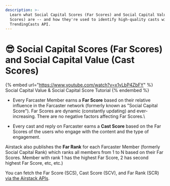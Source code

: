 ```yaml
---
description: >-
  Learn what Social Capital Scores (Far Scores) and Social Capital Value (Cast
  Scores) are -- and how they're used to identify high-quality casts with the
  TrendingCasts API.
---
```


# 😎 Social Capital Scores (Far Scores) and Social Capital Value (Cast Scores)

{% embed url="https://www.youtube.com/watch?v=x1yLbP4ZbFY" %}
Social Capital Value & Social Capital Score Tutorial
{% endembed %}





* Every Farcaster Member earns a **Far Score** based on their relative influence in the Farcaster network (formerly known as "Social Capital Score"). Far Scores are dynamic (constantly updating) and ever-increasing. There are no negative factors affecting Far Scores.\

* Every cast and reply on Farcaster earns a **Cast Score** based on the Far Scores of the users who engage with the content and the type of engagement.

Airstack also publishes the **Far Rank** for each Farcaster Member (formerly Social Capital Rank) which ranks all members from 1 to N based on their Far Scores. Member with rank 1 has the highest Far Score, 2 has second highest Far Score, etc, etc.)



You can fetch the Far Score (SCS), Cast Score (SCV), and Far Rank (SCR) [via the Airstack APIs](https://app.airstack.xyz).
